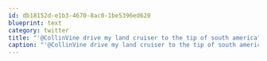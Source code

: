 ```yaml
---
id: db18152d-e1b3-4670-8ac0-1be5396ed620
blueprint: text
category: twitter
title: "'@CollinVine drive my land cruiser to the tip of south america"
caption: "'@CollinVine drive my land cruiser to the tip of south america"
---
```

